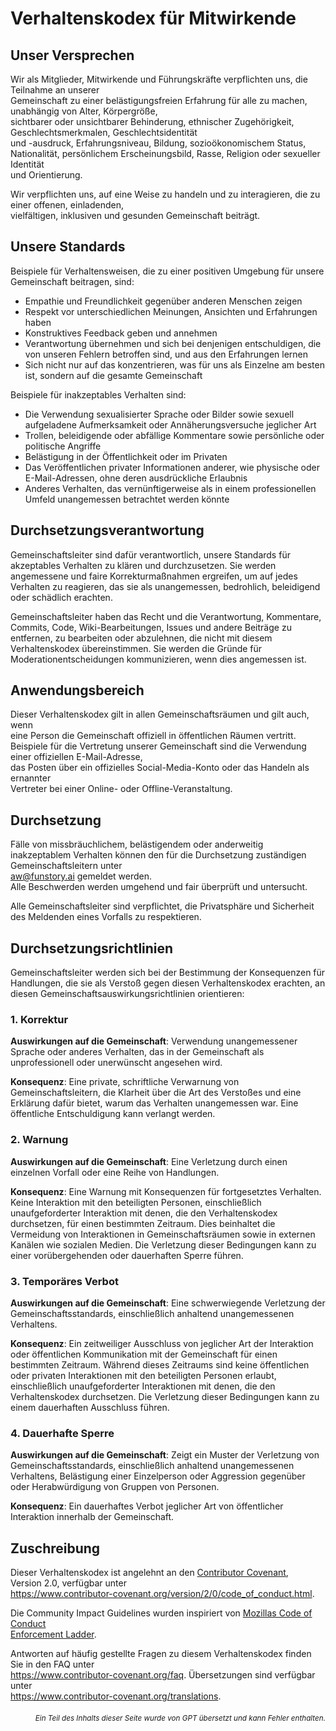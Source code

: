 # Verhaltenskodex für Mitwirkende

## Unser Versprechen

Wir als Mitglieder, Mitwirkende und Führungskräfte verpflichten uns, die Teilnahme an unserer  
Gemeinschaft zu einer belästigungsfreien Erfahrung für alle zu machen, unabhängig von Alter, Körpergröße,  
sichtbarer oder unsichtbarer Behinderung, ethnischer Zugehörigkeit, Geschlechtsmerkmalen, Geschlechtsidentität  
und -ausdruck, Erfahrungsniveau, Bildung, sozioökonomischem Status,  
Nationalität, persönlichem Erscheinungsbild, Rasse, Religion oder sexueller Identität  
und Orientierung.  

Wir verpflichten uns, auf eine Weise zu handeln und zu interagieren, die zu einer offenen, einladenden,  
vielfältigen, inklusiven und gesunden Gemeinschaft beiträgt.

## Unsere Standards

Beispiele für Verhaltensweisen, die zu einer positiven Umgebung für unsere
Gemeinschaft beitragen, sind:

* Empathie und Freundlichkeit gegenüber anderen Menschen zeigen
* Respekt vor unterschiedlichen Meinungen, Ansichten und Erfahrungen haben
* Konstruktives Feedback geben und annehmen
* Verantwortung übernehmen und sich bei denjenigen entschuldigen, die von unseren Fehlern betroffen sind, und aus den Erfahrungen lernen
* Sich nicht nur auf das konzentrieren, was für uns als Einzelne am besten ist, sondern auf die gesamte Gemeinschaft

Beispiele für inakzeptables Verhalten sind:

* Die Verwendung sexualisierter Sprache oder Bilder sowie sexuell aufgeladene Aufmerksamkeit oder Annäherungsversuche jeglicher Art  
* Trollen, beleidigende oder abfällige Kommentare sowie persönliche oder politische Angriffe  
* Belästigung in der Öffentlichkeit oder im Privaten  
* Das Veröffentlichen privater Informationen anderer, wie physische oder E-Mail-Adressen, ohne deren ausdrückliche Erlaubnis  
* Anderes Verhalten, das vernünftigerweise als in einem professionellen Umfeld unangemessen betrachtet werden könnte

## Durchsetzungsverantwortung

Gemeinschaftsleiter sind dafür verantwortlich, unsere Standards für akzeptables Verhalten zu klären und durchzusetzen. Sie werden angemessene und faire Korrekturmaßnahmen ergreifen, um auf jedes Verhalten zu reagieren, das sie als unangemessen, bedrohlich, beleidigend oder schädlich erachten.

Gemeinschaftsleiter haben das Recht und die Verantwortung, Kommentare, Commits, Code, Wiki-Bearbeitungen, Issues und andere Beiträge zu entfernen, zu bearbeiten oder abzulehnen, die nicht mit diesem Verhaltenskodex übereinstimmen. Sie werden die Gründe für Moderationentscheidungen kommunizieren, wenn dies angemessen ist.

## Anwendungsbereich

Dieser Verhaltenskodex gilt in allen Gemeinschaftsräumen und gilt auch, wenn  
eine Person die Gemeinschaft offiziell in öffentlichen Räumen vertritt.  
Beispiele für die Vertretung unserer Gemeinschaft sind die Verwendung einer offiziellen E-Mail-Adresse,  
das Posten über ein offizielles Social-Media-Konto oder das Handeln als ernannter  
Vertreter bei einer Online- oder Offline-Veranstaltung.

## Durchsetzung

Fälle von missbräuchlichem, belästigendem oder anderweitig inakzeptablem Verhalten können den für die Durchsetzung zuständigen Gemeinschaftsleitern unter  
aw@funstory.ai gemeldet werden.  
Alle Beschwerden werden umgehend und fair überprüft und untersucht.

Alle Gemeinschaftsleiter sind verpflichtet, die Privatsphäre und Sicherheit des Meldenden eines Vorfalls zu respektieren.

## Durchsetzungsrichtlinien

Gemeinschaftsleiter werden sich bei der Bestimmung der Konsequenzen für Handlungen, die sie als Verstoß gegen diesen Verhaltenskodex erachten, an diesen Gemeinschaftsauswirkungsrichtlinien orientieren:

### 1. Korrektur

**Auswirkungen auf die Gemeinschaft**: Verwendung unangemessener Sprache oder anderes Verhalten, das in der Gemeinschaft als unprofessionell oder unerwünscht angesehen wird.

**Konsequenz**: Eine private, schriftliche Verwarnung von Gemeinschaftsleitern, die Klarheit über die Art des Verstoßes und eine Erklärung dafür bietet, warum das Verhalten unangemessen war. Eine öffentliche Entschuldigung kann verlangt werden.

### 2. Warnung

**Auswirkungen auf die Gemeinschaft**: Eine Verletzung durch einen einzelnen Vorfall oder eine Reihe von Handlungen.

**Konsequenz**: Eine Warnung mit Konsequenzen für fortgesetztes Verhalten. Keine Interaktion mit den beteiligten Personen, einschließlich unaufgeforderter Interaktion mit denen, die den Verhaltenskodex durchsetzen, für einen bestimmten Zeitraum. Dies beinhaltet die Vermeidung von Interaktionen in Gemeinschaftsräumen sowie in externen Kanälen wie sozialen Medien. Die Verletzung dieser Bedingungen kann zu einer vorübergehenden oder dauerhaften Sperre führen.

### 3. Temporäres Verbot

**Auswirkungen auf die Gemeinschaft**: Eine schwerwiegende Verletzung der Gemeinschaftsstandards, einschließlich anhaltend unangemessenen Verhaltens.  

**Konsequenz**: Ein zeitweiliger Ausschluss von jeglicher Art der Interaktion oder öffentlichen Kommunikation mit der Gemeinschaft für einen bestimmten Zeitraum. Während dieses Zeitraums sind keine öffentlichen oder privaten Interaktionen mit den beteiligten Personen erlaubt, einschließlich unaufgeforderter Interaktionen mit denen, die den Verhaltenskodex durchsetzen. Die Verletzung dieser Bedingungen kann zu einem dauerhaften Ausschluss führen.

### 4. Dauerhafte Sperre

**Auswirkungen auf die Gemeinschaft**: Zeigt ein Muster der Verletzung von Gemeinschaftsstandards, einschließlich anhaltend unangemessenen Verhaltens, Belästigung einer Einzelperson oder Aggression gegenüber oder Herabwürdigung von Gruppen von Personen.

**Konsequenz**: Ein dauerhaftes Verbot jeglicher Art von öffentlicher Interaktion innerhalb der Gemeinschaft.

## Zuschreibung

Dieser Verhaltenskodex ist angelehnt an den [Contributor Covenant][homepage],  
Version 2.0, verfügbar unter  
https://www.contributor-covenant.org/version/2/0/code_of_conduct.html.  

Die Community Impact Guidelines wurden inspiriert von [Mozillas Code of Conduct  
Enforcement Ladder](https://github.com/mozilla/diversity).  

[homepage]: https://www.contributor-covenant.org  

Antworten auf häufig gestellte Fragen zu diesem Verhaltenskodex finden Sie in den FAQ unter  
https://www.contributor-covenant.org/faq. Übersetzungen sind verfügbar unter  
https://www.contributor-covenant.org/translations.

<div align="right"> 
<h6><small>Ein Teil des Inhalts dieser Seite wurde von GPT übersetzt und kann Fehler enthalten.</small></h6>